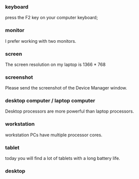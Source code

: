 ### keyboard

press the F2 key on your computer keyboard;

### monitor

I prefer working with two monitors.

### screen

The screen resolution on my laptop is 1366 \* 768

### screenshot

Please send the screenshot of the Device Manager window.

### desktop computer / laptop computer

Desktop processors are more powerful than laptop processors.

### workstation

workstation PCs have multiple processor cores.

### tablet

today you will find a lot of tablets with a long battery life.

### desktop
